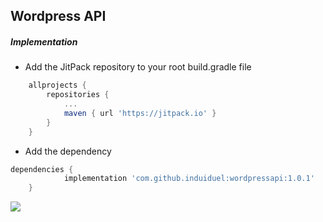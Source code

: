 ## Wordpress API
##### Implementation
- Add the JitPack repository to your root build.gradle file

```gradle
	allprojects {
		repositories {
			...
			maven { url 'https://jitpack.io' }
		}
	}
```

- Add the dependency

```gradle
dependencies {
	        implementation 'com.github.induiduel:wordpressapi:1.0.1'
	}
```

[![](https://jitpack.io/v/induiduel/wordpressapi.svg)](https://jitpack.io/#induiduel/wordpressapi) 
